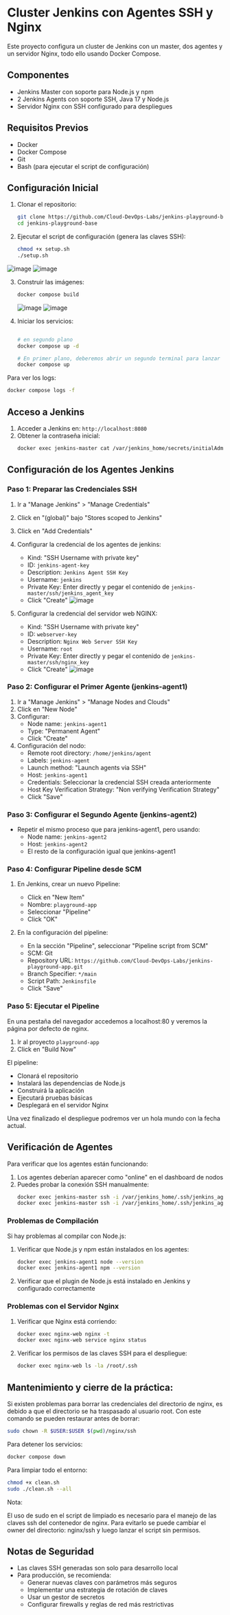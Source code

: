 # Cluster Jenkins con Agentes SSH y Nginx

Este proyecto configura un cluster de Jenkins con un master, dos agentes y un servidor Nginx, todo ello usando Docker Compose.

## Componentes

- Jenkins Master con soporte para Node.js y npm
- 2 Jenkins Agents con soporte SSH, Java 17 y Node.js
- Servidor Nginx con SSH configurado para despliegues

## Requisitos Previos

- Docker
- Docker Compose
- Git
- Bash (para ejecutar el script de configuración)

## Configuración Inicial

1. Clonar el repositorio:
   ```bash
   git clone https://github.com/Cloud-DevOps-Labs/jenkins-playground-base
   cd jenkins-playground-base
   ```

2. Ejecutar el script de configuración (genera las claves SSH):
   ```bash
   chmod +x setup.sh
   ./setup.sh
   ```
![image](https://github.com/user-attachments/assets/6fab429f-22b2-477a-8b31-55e997aed684)
![image](https://github.com/user-attachments/assets/27760f96-582a-4995-8230-5e3d63a4ae86)


3. Construir las imágenes:
   ```bash
   docker compose build
   ```
   ![image](https://github.com/user-attachments/assets/7ddfeeb8-b795-4160-ab21-7801e63b42ae)
   ![image](https://github.com/user-attachments/assets/fb2151fa-af20-4cfe-b38b-9f6e0cae4f71)





5. Iniciar los servicios:
   ```bash

   # en segundo plano
   docker compose up -d

   # En primer plano, deberemos abrir un segundo terminal para lanzar el resto de comandos
   docker compose up
   ```

Para ver los logs:
```bash
docker compose logs -f
```

## Acceso a Jenkins

1. Acceder a Jenkins en: `http://localhost:8080`
2. Obtener la contraseña inicial:
   ```bash
   docker exec jenkins-master cat /var/jenkins_home/secrets/initialAdminPassword
   ```

## Configuración de los Agentes Jenkins

### Paso 1: Preparar las Credenciales SSH
1. Ir a "Manage Jenkins" > "Manage Credentials"
2. Click en "(global)" bajo "Stores scoped to Jenkins"
3. Click en "Add Credentials"
4. Configurar la credencial de los agentes de jenkins:
   - Kind: "SSH Username with private key"
   - ID: `jenkins-agent-key`
   - Description: `Jenkins Agent SSH Key`
   - Username: `jenkins`
   - Private Key: Enter directly y pegar el contenido de `jenkins-master/ssh/jenkins_agent_key`
   - Click "Create"
   ![image](https://github.com/user-attachments/assets/4b6cbcfc-b18e-450c-9437-51d1a9207d53)

5. Configurar la credencial del servidor web NGINX:
   - Kind: "SSH Username with private key"
   - ID: `webserver-key`
   - Description: `Nginx Web Server SSH Key`
   - Username: `root`
   - Private Key: Enter directly y pegar el contenido de `jenkins-master/ssh/nginx_key`
   - Click "Create"
![image](https://github.com/user-attachments/assets/437e0c21-a4eb-4531-8465-9e7bd6326855)

### Paso 2: Configurar el Primer Agente (jenkins-agent1)
1. Ir a "Manage Jenkins" > "Manage Nodes and Clouds"
2. Click en "New Node"
3. Configurar:
   - Node name: `jenkins-agent1`
   - Type: "Permanent Agent"
   - Click "Create"
4. Configuración del nodo:
   - Remote root directory: `/home/jenkins/agent`
   - Labels: `jenkins-agent`
   - Launch method: "Launch agents via SSH"
   - Host: `jenkins-agent1`
   - Credentials: Seleccionar la credencial SSH creada anteriormente
   - Host Key Verification Strategy: "Non verifying Verification Strategy"
   - Click "Save"

### Paso 3: Configurar el Segundo Agente (jenkins-agent2)
- Repetir el mismo proceso que para jenkins-agent1, pero usando:
  - Node name: `jenkins-agent2`
  - Host: `jenkins-agent2`
  - El resto de la configuración igual que jenkins-agent1

### Paso 4: Configurar Pipeline desde SCM

1. En Jenkins, crear un nuevo Pipeline:
   - Click en "New Item"
   - Nombre: `playground-app`
   - Seleccionar "Pipeline"
   - Click "OK"

2. En la configuración del pipeline:
   - En la sección "Pipeline", seleccionar "Pipeline script from SCM"
   - SCM: Git
   - Repository URL: `https://github.com/Cloud-DevOps-Labs/jenkins-playground-app.git`
   - Branch Specifier: `*/main`
   - Script Path: `Jenkinsfile`
   - Click "Save"

### Paso 5: Ejecutar el Pipeline

En una pestaña del navegador accedemos a localhost:80 y veremos la página por defecto de nginx.

1. Ir al proyecto `playground-app`
2. Click en "Build Now"

El pipeline:
- Clonará el repositorio
- Instalará las dependencias de Node.js
- Construirá la aplicación
- Ejecutará pruebas básicas
- Desplegará en el servidor Nginx

Una vez finalizado el despliegue podremos ver un hola mundo con la fecha actual.


## Verificación de Agentes

Para verificar que los agentes están funcionando:
1. Los agentes deberían aparecer como "online" en el dashboard de nodos
2. Puedes probar la conexión SSH manualmente:
   ```bash
   docker exec jenkins-master ssh -i /var/jenkins_home/.ssh/jenkins_agent_key jenkins@jenkins-agent1
   docker exec jenkins-master ssh -i /var/jenkins_home/.ssh/jenkins_agent_key jenkins@jenkins-agent2
   ```

### Problemas de Compilación
Si hay problemas al compilar con Node.js:
1. Verificar que Node.js y npm están instalados en los agentes:
   ```bash
   docker exec jenkins-agent1 node --version
   docker exec jenkins-agent1 npm --version
   ```
2. Verificar que el plugin de Node.js está instalado en Jenkins y configurado correctamente

### Problemas con el Servidor Nginx
1. Verificar que Nginx está corriendo:
   ```bash
   docker exec nginx-web nginx -t
   docker exec nginx-web service nginx status
   ```
2. Verificar los permisos de las claves SSH para el despliegue:
   ```bash
   docker exec nginx-web ls -la /root/.ssh
   ```

## Mantenimiento y cierre de la práctica:

Si existen problemas para borrar las credenciales del directorio de nginx, es debido a que el directorio se ha traspasado al usuario root.
Con este comando se pueden restaurar antes de borrar:

```bash
sudo chown -R $USER:$USER $(pwd)/nginx/ssh
```

Para detener los servicios:
```bash
docker compose down
```

Para limpiar todo el entorno:
```bash
chmod +x clean.sh
sudo ./clean.sh --all
```

Nota:

El uso de sudo en el script de limpiado es necesario para el manejo de las claves ssh del contenedor de nginx.
Para evitarlo se puede cambiar el owner del directorio: nginx/ssh  y luego lanzar el script sin permisos.


## Notas de Seguridad

- Las claves SSH generadas son solo para desarrollo local
- Para producción, se recomienda:
  - Generar nuevas claves con parámetros más seguros
  - Implementar una estrategia de rotación de claves
  - Usar un gestor de secretos
  - Configurar firewalls y reglas de red más restrictivas

